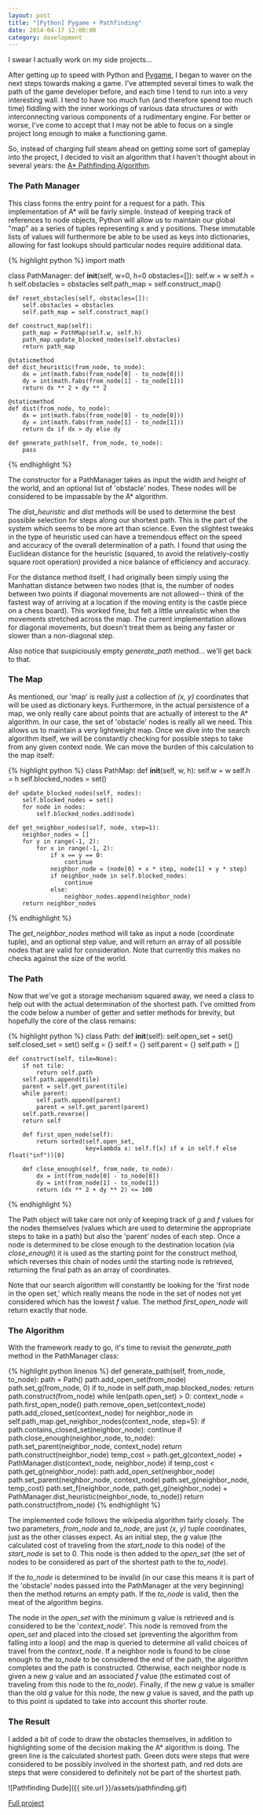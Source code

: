 ```yaml
---
layout: post
title: "[Python] Pygame + Pathfinding"
date: 2014-04-17 12:00:00
category: development
---
```


I swear I actually work on my side projects...

After getting up to speed with Python and [Pygame](http://pygame.org/news.html), I began to waver on the next steps towards making a game. I've attempted several times to walk the path of the game developer before, and each time I tend to run into a very interesting wall. I tend to have too much fun (and therefore spend too much time) fiddling with the inner workings of various data structures or with interconnecting various components of a rudimentary engine. For better or worse,
I've come to accept that I may not be able to focus on a single project long enough to make a functioning game.

So, instead of charging full steam ahead on getting some sort of gameplay into the project, I decided to visit an algorithm that I haven't thought about in several years: the [A\* Pathfinding Algorithm](http://en.wikipedia.org/wiki/A*_search_algorithm).

### The Path Manager

This class forms the entry point for a request for a path. This implementation of A\* will be fairly simple. Instead of keeping track of references to node objects, Python will allow us to maintain our global "map" as a series of tuples representing x and y positions. These immutable lists of values will furthermore be able to be used as keys into dictionaries, allowing for fast lookups should particular nodes require additional data.

{% highlight python %} 
import math

class PathManager:
    def __init__(self, w=0, h=0 obstacles=[]):
        self.w = w
        self.h = h
        self.obstacles = obstacles
        self.path_map = self.construct_map()

    def reset_obstacles(self, obstacles=[]):
        self.obstacles = obstacles
        self.path_map = self.construct_map()
    
    def construct_map(self):
        path_map = PathMap(self.w, self.h)
        path_map.update_blocked_nodes(self.obstacles)
        return path_map

    @staticmethod
    def dist_heuristic(from_node, to_node):
        dx = int(math.fabs(from_node[0] - to_node[0]))
        dy = int(math.fabs(from_node[1] - to_node[1]))
        return dx ** 2 + dy ** 2

    @staticmethod
    def dist(from_node, to_node):
        dx = int(math.fabs(from_node[0] - to_node[0]))
        dy = int(math.fabs(from_node[1] - to_node[1]))
        return dx if dx > dy else dy

    def generate_path(self, from_node, to_node):
        pass

{% endhighlight %}

The constructor for a PathManager takes as input the width and height of the world, and an optional list of 'obstacle' nodes. These nodes will be considered to be impassable by the A\* algorithm.

The *dist\_heuristic* and *dist* methods will be used to determine the best possible selection for steps along our shortest path. This is the part of the system which seems to be more art than science. Even the slightest tweaks in the type of heuristic used can have a tremendous effect on the speed and accuracy of the overall determination of a path. I found that using the Euclidean distance for the heuristic (squared, to avoid the relatively-costly square root operation) provided a
nice balance of efficiency and accuracy.

For the distance method itself, I had originally been simply using the Manhattan distance between two nodes (that is, the number of nodes between two points if diagonal movements are not allowed-- think of the fastest way of arriving at a location if the moving entity is the castle piece on a chess board). This worked fine, but felt a little unrealistic when the movements stretched across the map. The current implementation allows for diagonal movements, but doesn't treat them as being
any faster or slower than a non-diagonal step.

Also notice that suspiciously empty *generate\_path* method... we'll get back to that.

### The Map

As mentioned, our 'map' is really just a collection of *(x, y)* coordinates that will be used as dictionary keys. Furthermore, in the actual persistence of a map, we only really care about points that are actually of interest to the A\* algorithm. In our case, the set of 'obstacle' nodes is really all we need. This allows us to maintain a very lightweight map. Once we dive into the search algorithm itself, we will be constantly checking for possible steps to take from any given
context node. We can move the burden of this calculation to the map itself:

{% highlight python %}
class PathMap:
    def __init__(self, w, h):
        self.w = w
        self.h = h
        self.blocked_nodes = set()

    def update_blocked_nodes(self, nodes):
        self.blocked_nodes = set()
        for node in nodes:
            self.blocked_nodes.add(node)

    def get_neighbor_nodes(self, node, step=1):
        neighbor_nodes = []
        for y in range(-1, 2):
            for x in range(-1, 2):
                if x == y == 0:
                    continue
                neighbor_node = (node[0] + x * step, node[1] + y * step)
                if neighbor_node in self.blocked_nodes:
                    continue
                else:
                    neighbor_nodes.append(neighbor_node)
        return neighbor_nodes
{% endhighlight %}

The *get\_neighbor\_nodes* method will take as input a node (coordinate tuple), and an optional step value, and will return an array of all possible nodes that are valid for consideration. Note that currently this makes no checks against the size of the world.

### The Path

Now that we've got a storage mechanism squared away, we need a class to help out with the actual determination of the shortest path. I've omitted from the code below a number of getter and setter methods for brevity, but hopefully the core of the class remains:

{% highlight python %}
class Path:
    def __init__(self):
        self.open_set = set()
        self.closed_set = set()
        self.g = {}
        self.f = {}
        self.parent = {}
        self.path = []

    def construct(self, tile=None):
        if not tile:
            return self.path
        self.path.append(tile)
        parent = self.get_parent(tile)
        while parent:
            self.path.append(parent)
            parent = self.get_parent(parent)
        self.path.reverse()
        return self

        def first_open_node(self):
            return sorted(self.open_set, 
                          key=lambda x: self.f[x] if x in self.f else float("inf"))[0]
    
        def close_enough(self, from_node, to_node):
            dx = int(from_node[0] - to_node[0])
            dy = int(from_node[1] - to_node[1])
            return (dx ** 2 + dy ** 2) <= 100
{% endhighlight %}

The Path object will take care not only of keeping track of *g* and *f* values for the nodes themselves (values which are used to determine the appropriate steps to take in a path) but also the 'parent' nodes of each step. Once a node is determined to be close enough to the destination location (via *close\_enough*) it is used as the starting point for the construct method, which reverses this chain of nodes until the starting node is retrieved, returning the final path as an array of
coordinates.

Note that our search algorithm will constantly be looking for the 'first node in the open set,' which really means the node in the set of nodes not yet considered which has the lowest *f* value. The method *first\_open\_node* will return exactly that node.

### The Algorithm

With the framework ready to go, it's time to revisit the *generate\_path* method in the PathManager class:

{% highlight python linenos %}
    def generate_path(self, from_node, to_node):
        path = Path()
        path.add_open_set(from_node)
        path.set_g(from_node, 0)
        if to_node in self.path_map.blocked_nodes:
            return path.construct(from_node)
        while len(path.open_set) > 0:
            context_node = path.first_open_node()
            path.remove_open_set(context_node)
            path.add_closed_set(context_node)
            for neighbor_node in self.path_map.get_neighbor_nodes(context_node, step=5):
                if path.contains_closed_set(neighbor_node):
                    continue
                if path.close_enough(neighbor_node, to_node):
                    path.set_parent(neighbor_node, context_node)
                    return path.construct(neighbor_node)
                temp_cost = path.get_g(context_node) + PathManager.dist(context_node, neighbor_node)
                if temp_cost < path.get_g(neighbor_node):
                    path.add_open_set(neighbor_node)
                    path.set_parent(neighbor_node, context_node)
                    path.set_g(neighbor_node, temp_cost)
                    path.set_f(neighbor_node, path.get_g(neighbor_node) + \
                               PathManager.dist_heuristic(neighbor_node, to_node))
        return path.construct(from_node)
{% endhighlight %}

The implemented code follows the wikipedia algorithm fairly closely. The two parameters, *from\_node* and *to\_node*, are just *(x, y)* tuple coordinates, just as the other classes expect. As an initial step, the *g* value (the calculated cost of traveling from the *start\_node* to this node) of the *start\_node* is set to 0. This node is then added to the *open\_set* (the set of nodes to be considered as part of the shortest path to the *to\_node*).

If the *to\_node* is determined to be invalid (in our case this means it is part of the 'obstacle' nodes passed into the PathManager at the very beginning) then the method returns an empty path. If the *to\_node* is valid, then the meat of the algorithm begins.

The node in the *open\_set* with the minimum g value is retrieved and is considered to be the '*context\_node*'. This node is removed from the *open\_set* and placed into the closed set (preventing the algorithm from falling into a loop) and the map is queried to determine all valid choices of travel from the *context\_node*. If a neighbor node is found to be close enough to the *to\_node* to be considered the end of the path, the algorithm completes and the path is constructed. Otherwise,
each neighbor node is given a new *g* value and an associated *f* value (the estimated cost of traveling from this node to the *to\_node*). Finally, if the new *g* value is smaller than the old *g* value for this node, the new *g* value is saved, and the path up to this point is updated to take into account this shorter route.

### The Result

I added a bit of code to draw the obstacles themselves, in addition to highlighting some of the decision making the A\* algorithm is doing. The green line is the calculated shortest path. Green dots were steps that were considered to be possibly involved in the shortest path, and red dots are steps that were considered to definitely not be part of the shortest path.

![Pathfinding Dude]({{ site.url }}/assets/pathfinding.gif)

[Full project](https://github.com/drewmalin/pygame_pathfinding)
